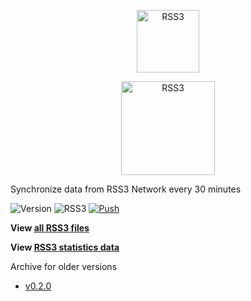 <p align="center">
    <p align="center">
        <img src="https://graphics.rss3.workers.dev/" alt="RSS3" width="100">
    </p>
    <p align="center">
        <img src="https://rss3.mypinata.cloud/ipfs/QmUG6H3Z7D5P511shn7sB4CPmpjH5uZWu4m5mWX7U3Gqbu" alt="RSS3" width="150">
    </p>
</p>

Synchronize data from RSS3 Network every 30 minutes

![Version](https://shields.io/badge/Version-v0.3.1-0072ff?style=flat-square) ![RSS3](https://ipfs.rss3.page/ipfs/QmePwn2TTaaZ6ezYFQB4XfohULEFxcqBvLmm3N3tLZMvRG) [![Push](https://github.com/NaturalSelectionLabs/RSS3-Network-Data/actions/workflows/push.yml/badge.svg)](https://github.com/NaturalSelectionLabs/RSS3-Network-Data/actions/workflows/push.yml)

**View [all RSS3 files](https://github.com/NaturalSelectionLabs/RSS3-Network-Data/tree/main/storage)**

**View [RSS3 statistics data](https://github.com/NaturalSelectionLabs/RSS3-Network-Data/tree/main/statics)**

Archive for older versions

- [v0.2.0](https://github.com/NaturalSelectionLabs/RSS3-Network-Data-v0.2.0)